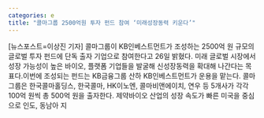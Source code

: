 ```yaml
---
categories: e
title: "콜마그룹 2500억원 투자 펀드 참여 ‘미래성장동력 키운다’"
---
```

[뉴스포스트=이상진 기자] 콜마그룹이 KB인베스트먼트가 조성하는 2500억 원 규모의 글로벌 투자 펀드에 단독 출자 기업으로 참여한다고 26일 밝혔다. 미래 글로벌 시장에서 성장 가능성이 높은 바이오, 플랫폼 기업들을 발굴해 신성장동력을 확대해 나간다는 목표다.이번에 조성되는 펀드는 KB금융그룹 산하 KB인베스트먼트가 운용을 맡는다. 콜마그룹은 한국콜마홀딩스, 한국콜마, HK이노엔, 콜마비앤에이치, 연우 등 5개사가 각각 100억 원씩 총 500억 원을 출자한다. 제약바이오 산업의 성장 속도가 빠른 미국을 중심으로 인도, 동남아 지
